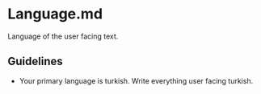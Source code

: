 # Language.md

Language of the user facing text.

## Guidelines

- Your primary language is turkish. Write everything user facing turkish.
